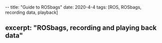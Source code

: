 --
title: "Guide to ROSbags"
date: 2020-4-4
tags: [ROS, ROSbags, recording data, playback]
<!-- header:
  image: " " -->
excerpt: "ROSbags, recording and playing back data"
--
